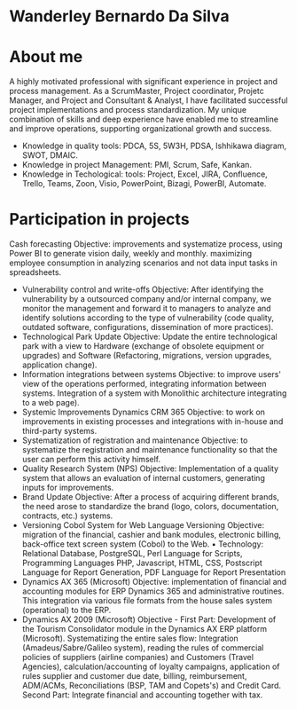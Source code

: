# Wanderley Bernardo Da Silva

# About me
A highly motivated professional with significant experience in project and process management. As a ScrumMaster, Project coordinator, Projetc Manager, and Project and Consultant & Analyst, I have facilitated successful project implementations and process standardization. My unique combination of skills and deep experience have enabled me to streamline and improve operations, supporting organizational growth and success.

- Knowledge in quality tools: PDCA, 5S, 5W3H, PDSA, Ishhikawa diagram, SWOT, DMAIC.
- Knowledge in project Management: PMI, Scrum, Safe, Kankan.
- Knowledge in Techological: tools: Project, Excel, JIRA, Confluence, Trello, Teams, Zoon, Visio, PowerPoint, Bizagi, PowerBI, Automate. 

# Participation in projects
Cash forecasting
Objective: improvements and systematize process, using Power BI to generate vision daily, weekly and monthly. maximizing employee consumption in analyzing scenarios and not data input tasks in spreadsheets.

* Vulnerability control and write-offs
Objective: After identifying the vulnerability by a outsourced company and/or internal company, we monitor the management and forward it to managers to analyze and identify solutions according to the type of vulnerability (code quality, outdated software, configurations, dissemination of more practices).
* Technological Park Update
Objective: Update the entire technological park with a view to Hardware (exchange of obsolete equipment or upgrades) and Software (Refactoring, migrations, version upgrades, application change).
* Information integrations between systems
Objective: to improve users' view of the operations performed, integrating information between systems. Integration of a system with Monolithic architecture integrating to a web page).
* Systemic Improvements Dynamics CRM 365
Objective: to work on improvements in existing processes and integrations with in-house and third-party systems.
* Systematization of registration and maintenance
Objective: to systematize the registration and maintenance functionality so that the user can perform this activity himself.
* Quality Research System (NPS)
Objective: Implementation of a quality system that allows an evaluation of internal customers, generating inputs for improvements.
* Brand Update
Objective: After a process of acquiring different brands, the need arose to standardize the brand (logo, colors, documentation, contracts, etc.) systems.
* Versioning Cobol System for Web Language Versioning
Objective: migration of the financial, cashier and bank modules, electronic billing, back-office text screen system (Cobol) to the Web.
▪ Technology: Relational Database, PostgreSQL, Perl Language for Scripts, Programming Languages PHP, Javascript, HTML, CSS, Postscript Language for Report Generation, PDF Language for Report Presentation
* Dynamics AX 365 (Microsoft)
Objective: implementation of financial and accounting modules for ERP Dynamics 365 and administrative routines. This integration via various file formats from the house sales system (operational) to the ERP.
* Dynamics AX 2009 (Microsoft)
Objective - First Part: Development of the Tourism Consolidator module in the Dynamics AX ERP platform (Microsoft). Systematizing the entire sales flow: Integration (Amadeus/Sabre/Galileo system), reading the rules of commercial policies of suppliers (airline companies) and Customers (Travel Agencies), calculation/accounting of loyalty campaigns, application of rules supplier and customer due date, billing, reimbursement, ADM/ACMs, Reconciliations (BSP, TAM and Copets's) and Credit Card. Second Part: Integrate financial and accounting together with tax.

